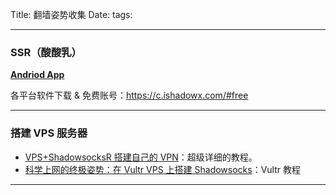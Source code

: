Title: 翻墙姿势收集
Date: 
tags: 



---

### SSR（酸酸乳）

[**Andriod App**](https://yxrct-1253965369.cos.ap-guangzhou.myqcloud.com/files/%E9%85%B8%E9%85%B8%E4%B9%B3.apk)

各平台软件下载 & 免费账号：<https://c.ishadowx.com/#free>



---

### 搭建 VPS 服务器




* [VPS+ShadowsocksR 搭建自己的 VPN](https://www.liaoyuqin.com/post/tools/ha-bi-da-ti-zi)：超级详细的教程。
* [科学上网的终极姿势：在 Vultr VPS 上搭建 Shadowsocks](https://zoomyale.com/2016/vultr_and_ss)：Vultr 教程

  



---